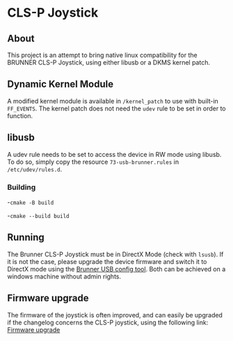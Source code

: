 # CLS-P Joystick

## About

This project is an attempt to bring native linux compatibility for the BRUNNER CLS-P Joystick, using either libusb or a DKMS kernel patch.

## Dynamic Kernel Module

A modified kernel module is available in `/kernel_patch` to use with built-in `FF_EVENTS`.
The kernel patch does not need the `udev` rule to be set in order to function.

## libusb

A udev rule needs to be set to access the device in RW mode using libusb.
To do so, simply copy the resource `73-usb-brunner.rules` in `/etc/udev/rules.d`.

### Building

-`cmake -B build`

-`cmake --build build`

## Running

The Brunner CLS-P Joystick must be in DirectX Mode (check with `lsusb`).
If it is not the case, please upgrade the device firmware and switch it to DirectX mode using the [Brunner USB config tool](https://forum.brunner-innovation.swiss/).
Both can be achieved on a windows machine without admin rights.

## Firmware upgrade

The firmware of the joystick is often improved, and can easily be upgraded if the changelog concerns the CLS-P joystick, using the following link:
[Firmware upgrade](https://forum.brunner-innovation.swiss/forums/topic/firmware-yoke-joystick-rudder/)
